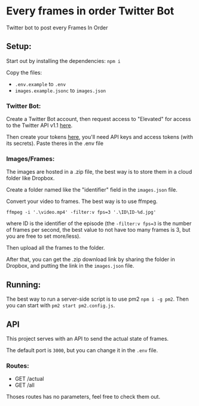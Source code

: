 # Every frames in order Twitter Bot
 Twitter bot to post every Frames In Order

## Setup:

Start out by installing the dependencies: `npm i`

Copy the files:
- `.env.example` to `.env`
- `images.example.jsonc` to `images.json`

### Twitter Bot:

Create a Twitter Bot account, then request access to "Elevated" for access to the Twitter API v1.1 [here](https://developer.twitter.com/en/portal/products/elevated).

Then create your tokens [here](https://developer.twitter.com/en/apps), you'll need API keys and access tokens (with its secrets). Paste theres in the .env file

### Images/Frames:

The images are hosted in a .zip file, the best way is to store them in a cloud folder like Dropbox.

Create a folder named like the "identifier" field in the `images.json` file.

Convert your video to frames. The best way is to use ffmpeg.

`ffmpeg -i '.\video.mp4' -filter:v fps=3 '.\ID\ID-%d.jpg'`

where ID is the identifier of the episode (the `-filter:v fps=3` is the number of frames per second, the best value to not have too many frames is 3, but you are free to set more/less).

Then upload all the frames to the folder.

After that, you can get the .zip download link by sharing the folder in Dropbox, and putting the link in the `images.json` file.

## Running:

The best way to run a server-side script is to use pm2 `npm i -g pm2`. Then you can start with `pm2 start pm2.config.js`.

## API
This project serves with an API to send the actual state of frames.

The default port is `3000`, but you can change it in the `.env` file.

### Routes:

- GET /actual
- GET /all

Thoses routes has no parameters, feel free to check them out.